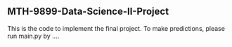 ## MTH-9899-Data-Science-II-Project
This is the code to implement the final project.
To make predictions, please run main.py by ....
